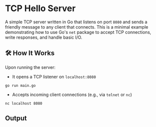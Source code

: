 # TCP Hello Server

A simple TCP server written in Go that listens on port `8080` and sends a friendly message to any client that connects. This is a minimal example demonstrating how to use Go's `net` package to accept TCP connections, write responses, and handle basic I/O.

## 🛠️ How It Works

Upon running the server:
- It opens a TCP listener on `localhost:8080`
```
go run main.go
```
- Accepts incoming client connections (e.g., via `telnet` or `nc`)
```
nc localhost 8080
```

## Output

